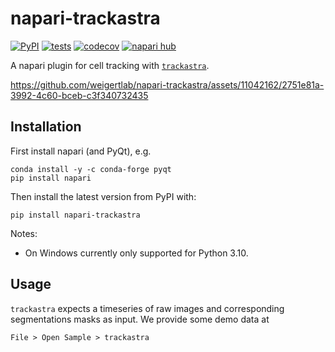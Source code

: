 # napari-trackastra

[![PyPI](https://img.shields.io/pypi/v/napari-trackastra.svg?color=green)](https://pypi.org/project/napari-trackastra)
[![tests](https://github.com/weigertlab/napari-trackastra/workflows/tests/badge.svg)](https://github.com/weigertlab/napari-trackastra/actions)
[![codecov](https://codecov.io/gh/weigertlab/napari-trackastra/branch/main/graph/badge.svg)](https://codecov.io/gh/weigertlab/napari-trackastra)
[![napari hub](https://img.shields.io/endpoint?url=https://api.napari-hub.org/shields/napari-trackastra)](https://napari-hub.org/plugins/napari-trackastra)

A napari plugin for cell tracking with [`trackastra`](https://github.com/weigertlab/trackastra).

https://github.com/weigertlab/napari-trackastra/assets/11042162/2751e81a-3992-4c60-bceb-c3f340732435


## Installation

First install napari (and PyQt), e.g.
```
conda install -y -c conda-forge pyqt
pip install napari
```

Then install the latest version from PyPI with:
```
pip install napari-trackastra
```

Notes:
- On Windows currently only supported for Python 3.10.

## Usage

`trackastra` expects a timeseries of raw images and corresponding segmentations masks as input. We provide some demo data at
```
File > Open Sample > trackastra
```

[napari]: https://github.com/napari/napari
[tox]: https://tox.readthedocs.io/en/latest/
[pip]: https://pypi.org/project/pip/
[PyPI]: https://pypi.org/
